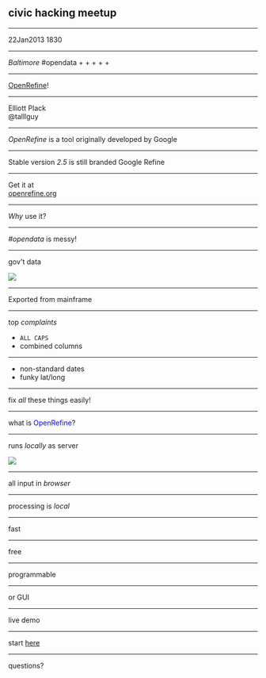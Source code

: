 ## civic hacking meetup

---

22Jan2013 1830

---

*Baltimore* #opendata + + + + + 

---

[OpenRefine](http://openrefine.org/index.html)!

---

Elliott Plack  
@talllguy

---

*OpenRefine* is a tool originally developed by Google

---

Stable version *2.5* is still branded Google Refine

---

Get it at  
[openrefine.org](http://openrefine.org/index.html)

---

*Why* use it?

---

*#opendata* is messy!

---

gov't data

![](http://upload.wikimedia.org/wikipedia/commons/1/19/Zenith_Z-19_Terminal.jpg)

---

Exported from mainframe

---

top *complaints*

* <code>ALL CAPS</code>
* combined columns

---

* non-standard dates
* funky lat/long

---

fix *all* these things easily!

---

what is <font color = "blue">OpenRefine</font>?

---

runs *locally* as server

![](https://dl.dropboxusercontent.com/u/2745459/GR-dock.png)

---

all input in *browser*

---

processing is *local*

---

fast

---

free

---

programmable

---

or GUI

---

live demo

---

start [here](https://data.baltimorecity.gov/Public-Safety/BPD-Arrests/3i3v-ibrt)

---

questions?